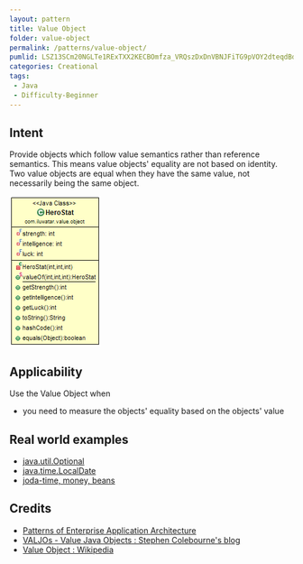 ```yaml
---
layout: pattern
title: Value Object
folder: value-object
permalink: /patterns/value-object/
pumlid: LSZ13SCm20NGLTe1RExTXX2KECBOmfza_VRQszDxDnVBNJFiTG9pVOY2dteqdBdbqf3XK4ULqQbPFWmEklZcikjgXvV9W8Olwhn-e9ijjOpjKW4fv2zgHgypktq1
categories: Creational
tags:
 - Java
 - Difficulty-Beginner
---
```


## Intent
Provide objects which follow value semantics rather than reference semantics.
This means value objects' equality are not based on identity. Two value objects are
equal when they have the same value, not necessarily being the same object.

![alt text](etc/value-object.png "Value Object")

## Applicability
Use the Value Object when

* you need to measure the objects' equality based on the objects' value

## Real world examples

* [java.util.Optional](https://docs.oracle.com/javase/8/docs/api/java/util/Optional.html)
* [java.time.LocalDate](https://docs.oracle.com/javase/8/docs/api/java/time/LocalDate.html)
* [joda-time, money, beans](http://www.joda.org/)

## Credits

* [Patterns of Enterprise Application Architecture](http://www.martinfowler.com/books/eaa.html)
* [VALJOs - Value Java Objects : Stephen Colebourne's blog](http://blog.joda.org/2014/03/valjos-value-java-objects.html)
* [Value Object : Wikipedia](https://en.wikipedia.org/wiki/Value_object)
